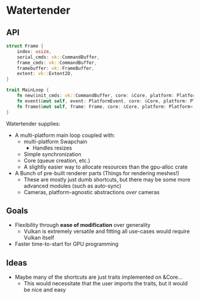 # Watertender

## API
```rust
struct Frame {
    index: usize,
    serial_cmds: vk::CommandBuffer,
    frame_cmds: vk::CommandBuffer,
    framebuffer: vk::FrameBuffer,
    extent: vk::Extent2D,
}
```

```rust
trait MainLoop {
    fn new(init_cmds: vk::CommandBuffer, core: &Core, platform: Platform<'a>) -> Result<Self>;
    fn event(&mut self, event: PlatformEvent, core: &Core, platform: Platform<'a>) -> Result<()>;
    fn frame(&mut self, frame: Frame, core: &Core, platform: Platform<'a>) -> Result<()>;
}
```

Watertender supplies:
* A multi-platform main loop coupled with:
    * multi-platform Swapchain
        * Handles resizes
    * Simple synchronization
    * Core (queue creation, etc.)
    * A slightly easier way to allocate resources than the gpu-alloc crate
* A Bunch of pre-built renderer parts (Things for rendering meshes!)
    * These are mostly just dumb shortcuts, but there may be some more advanced modules (such as auto-sync)
    * Cameras, platform-agnostic abstractions _over_ cameras

## Goals
* Flexibility through __ease of modification__ over generality
    * Vulkan is extremely versatile and fitting all use-cases would require Vulkan itself
* Faster time-to-start for GPU programming

## Ideas
* Maybe many of the shortcuts are just traits implemented on &Core... 
    * This would necessitate that the user imports the traits, but it would be nice and easy

